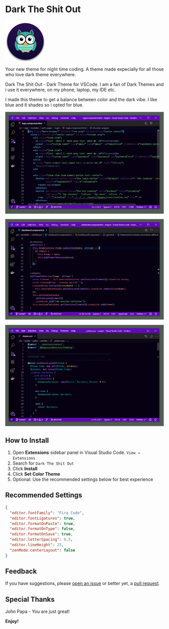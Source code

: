 # Dark The Shit Out

![Dark The Shit Out](images/logo.png)

Your new theme for night time coding. A theme made expecially for all those who love dark theme everywhere.

Dark The Shit Out - Dark Theme for VSCode. I am a fan of Dark Themes and i use it everywhere, on my phone, laptop, my IDE etc.

I made this theme to get a balance between color and the dark vibe. I like blue and it shades so i opted for blue.

![HTML](images/preview-html.png)

![TypeScript](images/preview-typescript.png)

![SCSS](images/preview-css.png)

## How to Install

1. Open **Extensions** sidebar panel in Visual Studio Code. `View → Extensions`
1. Search for `Dark The Shit Out`
1. Click **Install**
1. Click **Set Color Theme**
1. Optional: Use the recommended settings below for best experience

## Recommended Settings

```json
{
  "editor.fontFamily": "Fira Code",
  "editor.fontLigatures": true,
  "editor.formatOnPaste": true,
  "editor.formatOnType": false,
  "editor.formatOnSave": true,
  "editor.letterSpacing": 0.5,
  "editor.lineHeight": 25,
  "zenMode.centerLayout": false
}
```

## Feedback

If you have suggestions, please [open an issue](https://github.com/adisreyaj/vscode-dark-the-shit-out/issues) or better yet, a [pull request](https://github.com/adisreyaj/vscode-dark-the-shit-out/pulls).

## Special Thanks

John Papa - You are just great!

**Enjoy!**
